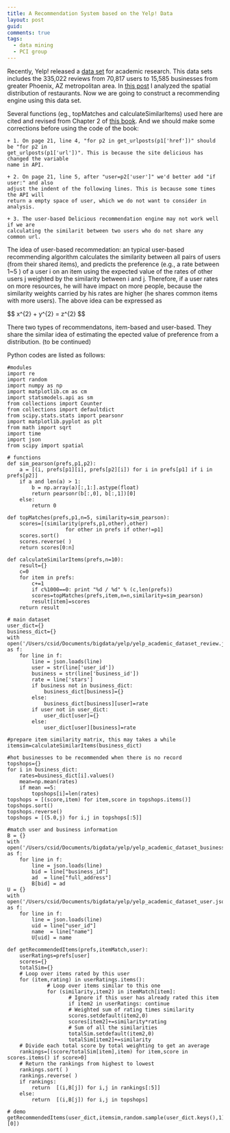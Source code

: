 ```yaml
---
title: A Recommendation System based on the Yelp! Data
layout: post
guid:
comments: true
tags:
  - data mining
  - PCI group
---
```


Recently, Yelp! released a [data set](http://www.yelp.com/dataset_challenge) for academic research. This data sets includes the 335,022 reviews from 70,817 users to 15,585 businesses from greater Phoenix, AZ metropolitan area. In [this post](http://csidsocialmedia.github.io/2014/03/21/Yelp-data-show-the-popularity-of-Tempe-restaurants.html) I analyzed the spatial distribution of restaurants. Now we are going to construct a recommending engine using this data set.

Several functions (eg., topMatches and calculateSimilarItems) used here are cited and revised from Chapter 2 of [this book](http://shop.oreilly.com/product/9780596529321.do). And we should make some corrections before using the code of the book:

	+ 1. On page 21, line 4, "for p2 in get_urlposts(p1['href'])" should be "for p2 in 
	get_urlposts(p1['url'])". This is because the site delicious has changed the variable 
	name in API.
	
	+ 2. On page 21, line 5, after "user=p2['user']" we'd better add "if user:" and also 
	adjust the indent of the following lines. This is because some times the API will 
	return a empty space of user, which we do not want to consider in analysis. 
	
	+ 3. The user-based Delicious recommendation engine may not work well if we are 
	calculating the similarit between two users who do not share any common url.

The idea of user-based recommedation: an typical user-based recommending algorithm calculates the similarity between all pairs of users (from their shared items), and predicts the preference (e.g., a rate between 1~5 ) of a user  i  on an item using the expected value of the rates of other users j weighted by the similarity between i and j.  Therefore, if a user rates on more resources, he will have impact on more people, because the similarity weights carried by his rates are higher (he shares common items with more users). The above idea can be expressed as

 \$\$ x^{2} + y^{2} = z^{2} \$\$

There two types of recommendatons, item-based and user-based. They share the similar idea of estimating the epected value of preference from a distribution. (to be continued) 
 

Python codes are listed as follows:

    #modules
    import re
    import random
    import numpy as np
    import matplotlib.cm as cm
    import statsmodels.api as sm
    from collections import Counter
    from collections import defaultdict
    from scipy.stats.stats import pearsonr
    import matplotlib.pyplot as plt
    from math import sqrt
    import time
    import json
    from scipy import spatial
	
    # functions
    def sim_pearson(prefs,p1,p2):
        a = [(i, prefs[p1][i], prefs[p2][i]) for i in prefs[p1] if i in prefs[p2]]
        if a and len(a) > 1:
            b = np.array(a)[:,1:].astype(float)
            return pearsonr(b[:,0], b[:,1])[0]
        else:
            return 0
    
    def topMatches(prefs,p1,n=5, similarity=sim_pearson):
        scores=[(similarity(prefs,p1,other),other)
                       for other in prefs if other!=p1]
        scores.sort()
        scores.reverse( )
        return scores[0:n]
    
    def calculateSimilarItems(prefs,n=10):
        result={}
        c=0
        for item in prefs:
            c+=1
            if c%1000==0: print "%d / %d" % (c,len(prefs))
            scores=topMatches(prefs,item,n=n,similarity=sim_pearson)
            result[item]=scores
        return result
	
    # main dataset
    user_dict={}
    business_dict={}
    with open('/Users/csid/Documents/bigdata/yelp/yelp_academic_dataset_review.json') as f:
        for line in f:
            line = json.loads(line)
            user = str(line['user_id'])
            business = str(line['business_id'])
            rate = line['stars']
            if business not in business_dict:
                business_dict[business]={}
            else:
                business_dict[business][user]=rate
            if user not in user_dict:
                user_dict[user]={}
            else:
                user_dict[user][business]=rate
	
    #prepare item similarity matrix, this may takes a while
    itemsim=calculateSimilarItems(business_dict)
	
    #hot businesses to be recommended when there is no record
    topshops={}
    for i in business_dict:
        rates=business_dict[i].values()
        mean=np.mean(rates)
        if mean ==5:
            topshops[i]=len(rates)
    topshops = [(score,item) for item,score in topshops.items()]
    topshops.sort()
    topshops.reverse()
    topshops = [(5.0,j) for i,j in topshops[:5]]
	
    #match user and business information
    B = {}
    with open('/Users/csid/Documents/bigdata/yelp/yelp_academic_dataset_business.json') as f:
        for line in f:
            line = json.loads(line)
            bid = line["business_id"]
            ad  = line["full_address"]
            B[bid] = ad
    U = {}
    with open('/Users/csid/Documents/bigdata/yelp/yelp_academic_dataset_user.json') as f:
        for line in f:
            line = json.loads(line)
            uid = line["user_id"]
            name  = line["name"]
            U[uid] = name
	
    def getRecommendedItems(prefs,itemMatch,user):
        userRatings=prefs[user]
        scores={}
        totalSim={}
        # Loop over items rated by this user
        for (item,rating) in userRatings.items():
                 # Loop over items similar to this one
                 for (similarity,item2) in itemMatch[item]:
                        # Ignore if this user has already rated this item
                        if item2 in userRatings: continue
                        # Weighted sum of rating times similarity
                        scores.setdefault(item2,0)
                        scores[item2]+=similarity*rating
                        # Sum of all the similarities
                        totalSim.setdefault(item2,0)
                        totalSim[item2]+=similarity
        # Divide each total score by total weighting to get an average 
        rankings=[(score/totalSim[item],item) for item,score in scores.items() if score>0]
        # Return the rankings from highest to lowest 
        rankings.sort( )
        rankings.reverse( )
        if rankings:
            return  [(i,B[j]) for i,j in rankings[:5]]
        else:
            return  [(i,B[j]) for i,j in topshops]
	
    # demo
    getRecommendedItems(user_dict,itemsim,random.sample(user_dict.keys(),1)[0]) 




